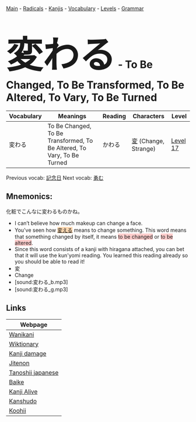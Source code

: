 <style> bigfont {font-size: 100px}</style>
[Main](../README.md) -
[Radicals](../radicals.md) -
[Kanjis](../kanjis.md) -
[Vocabulary](../vocabulary.md) -
[Levels](../levels.md) -
[Grammar](../grammar.md)
# <bigfont> 変わる</bigfont> - To Be Changed, To Be Transformed, To Be Altered, To Vary, To Be Turned 

| Vocabulary | Meanings | Reading | Characters | Level |
| --- | --- | --- | --- | --- |
| 変わる | To Be Changed, To Be Transformed, To Be Altered, To Vary, To Be Turned | かわる |  [変](../kanjis/変.md) (Change, Strange) | [Level 17](../levels/wk_level17.md) |

Previous vocab: [記念日](記念日.md) Next vocab: [勇む](勇む.md) 

## Mnemonics:
化粧でこんなに変わるものかね。
* I can’t believe how much makeup can change a face.
* You've seen how <span style="background-color:#fed8b1"> [変える](https://jisho.org/search/変える)</span> means to change something. This word means that something changed by itself, it means <span style="background-color:#ffcccb"> to be changed</span> or <span style="background-color:#ffcccb"> to be altered</span>.
* Since this word consists of a kanji with hiragana attached, you can bet that it will use the kun'yomi reading. You learned this reading already so you should be able to read it!
* 変
* Change
* [sound:変わる_b.mp3]
* [sound:変わる_g.mp3]


## Links 

| Webpage |
| --- |
| [Wanikani          ](https://www.wanikani.com/kanji/変わる) |
| [Wiktionary        ](https://en.wiktionary.org/wiki/変わる) |
| [Kanji damage      ](http://www.kanjidamage.com/kanji/search?utf8=✓&q=変わる) |
| [Jitenon           ](https://jitenon.com/kanji/変わる) |
| [Tanoshii japanese ](https://www.tanoshiijapanese.com/dictionary/kanji.cfm?k=変わる) |
| [Baike             ](https://baike.baidu.com/item/変わる) |
| [Kanji Alive       ](https://app.kanjialive.com/変わる) |
| [Kanshudo          ](https://www.kanshudo.com/searchmn?q=変わる) |
| [Koohii            ](https://kanji.koohii.com/study/kanji/変わる) |
